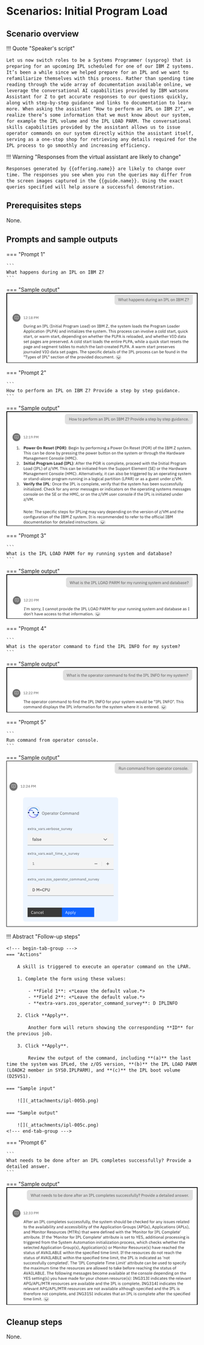 # Scenarios: Initial Program Load
## Scenario overview
!!! Quote "Speaker's script"

    Let us now switch roles to be a Systems Programmer (sysprog) that is preparing for an upcoming IPL scheduled for one of our IBM Z systems. It’s been a while since we helped prepare for an IPL and we want to refamiliarize themselves with this process. Rather than spending time reading through the wide array of documentation available online, we leverage the conversational AI capabilities provided by IBM watsonx Assistant for Z to get accurate responses to our questions quickly, along with step-by-step guidance and links to documentation to learn more. When asking the assistant “How to perform an IPL on IBM Z?”, we realize there’s some information that we must know about our system, for example the IPL volume and the IPL LOAD PARM. The conversational skills capabilities provided by the assistant allows us to issue operator commands on our system directly within the assistant itself, serving as a one-stop shop for retrieving any details required for the IPL process to go smoothly and increasing efficiency.

!!! Warning "Responses from the virtual assistant are likely to change"

    Responses generated by {{offering.name}} are likely to change over time. The responses you see when you run the queries may differ from the screen images captured in the {{guide.name}}. Using the exact queries specified will help assure a successful demonstration.

## Prerequisites steps
None.

## Prompts and sample outputs
<!--- begin-tab-group --->
=== "Prompt 1"

    ```
    What happens during an IPL on IBM Z?
    ```

=== "Sample output"
    ![](_attachments/ipl-001a.png)
<!--- end-tab-group --->
<!--- begin-tab-group --->
=== "Prompt 2"

    ```
    How to perform an IPL on IBM Z? Provide a step by step guidance.
    ```

=== "Sample output"
    ![](_attachments/ipl-002a.png)
<!--- end-tab-group --->
<!--- begin-tab-group --->
=== "Prompt 3"

    ```
    What is the IPL LOAD PARM for my running system and database?
    ```

=== "Sample output"
    ![](_attachments/ipl-003a.png)
<!--- end-tab-group --->
<!--- begin-tab-group --->
=== "Prompt 4"

    ```
    What is the operator command to find the IPL INFO for my system?
    ```

=== "Sample output"
    ![](_attachments/ipl-004a.png)
<!--- end-tab-group --->
<!--- begin-tab-group --->
=== "Prompt 5"

    ```
    Run command from operator console.
    ```

=== "Sample output"
    ![](_attachments/ipl-005a.png)
<!--- end-tab-group --->
!!! Abstract "Follow-up steps"

    <!--- begin-tab-group --->
    === "Actions"

        A skill is triggered to execute an operator command on the LPAR.
    
        1. Complete the form using these values: 
        
            - **Field 1**: <*Leave the default value.*>
            - **Field 2**: <*Leave the default value.*>
            - **extra-vars.zos_operator_command_survey**: D IPLINFO

        2. Click **Apply**.

            Another form will return showing the corresponding **ID** for the previous job.

        3. Click **Apply**.
   
            Review the output of the command, including **(a)** the last time the system was IPLed, the z/OS version, **(b)** the IPL LOAD PARM (LOADK2 member in SYS0.IPLPARM), and **(c)** the IPL boot volume (D25VS1).
    
    === "Sample input"
    
        ![](_attachments/ipl-005b.png)
    
    === "Sample output"
    
        ![](_attachments/ipl-005c.png)
    <!--- end-tab-group --->
<!--- end-tab-group --->
<!--- begin-tab-group --->
=== "Prompt 6"

    ```
    What needs to be done after an IPL completes successfully? Provide a detailed answer.
    ```

=== "Sample output"
    ![](_attachments/ipl-006a.png)
<!--- end-tab-group --->
## Cleanup steps
None.
